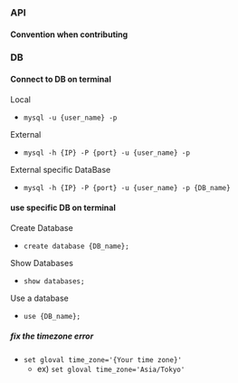 ### API

#### Convention when contributing

<!-- TODO -->

### DB

#### Connect to DB on terminal

Local

- `mysql -u {user_name} -p`

External

- `mysql -h {IP} -P {port} -u {user_name} -p`

External specific DataBase

- `mysql -h {IP} -P {port} -u {user_name} -p {DB_name}`

#### use specific DB on terminal

Create Database

- `create database {DB_name};`

Show Databases

- `show databases;`

Use a database

- `use {DB_name};`

##### fix the timezone error

- `set gloval time_zone='{Your time zone}'`
    - ex) `set gloval time_zone='Asia/Tokyo'`